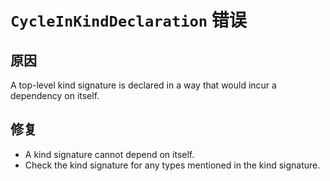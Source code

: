 # `CycleInKindDeclaration` 错误

## 原因

A top-level kind signature is declared in a way that would incur a dependency on itself.

## 修复

- A kind signature cannot depend on itself.
- Check the kind signature for any types mentioned in the kind signature.
